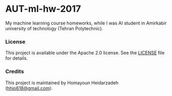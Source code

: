 # AUT-ml-hw-2017
My machine learning course homeworks, while I was AI student in Amirkabir university of technology (Tehran Polytechnic).
 
### License

This project is available under the Apache 2.0 license.
See the [LICENSE](LICENSE) file for details.


### Credits

This project is maintained by Homayoun Heidarzadeh (hhio618@gmail.com).

